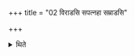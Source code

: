 +++
title = "02 विराडसि सपत्नहा सम्राडसि"

+++

<details><summary>थिते</summary>

विराडसि सपत्नहा सम्राडसि भ्रातृव्यहा स्वराडस्यभिमातिहा विश्वाराडसि विश्वासां नाष्ट्राणां हन्तेति बाहू उपावहरतोऽध्वर्युर्यजमानश्च २
</details>
